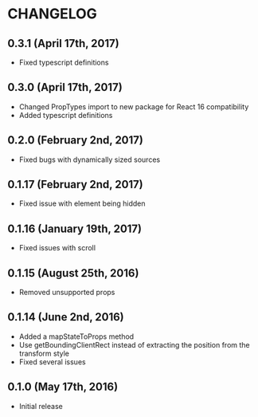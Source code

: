 # CHANGELOG

## 0.3.1 (April 17th, 2017)

- Fixed typescript definitions

## 0.3.0 (April 17th, 2017)

- Changed PropTypes import to new package for React 16 compatibility
- Added typescript definitions

## 0.2.0 (February 2nd, 2017)

- Fixed bugs with dynamically sized sources

## 0.1.17 (February 2nd, 2017)

- Fixed issue with element being hidden

## 0.1.16 (January 19th, 2017)

- Fixed issues with scroll

## 0.1.15 (August 25th, 2016)

- Removed unsupported props

## 0.1.14 (June 2nd, 2016)

- Added a mapStateToProps method
- Use getBoundingClientRect instead of extracting the position from the transform style
- Fixed several issues

## 0.1.0 (May 17th, 2016)

- Initial release
